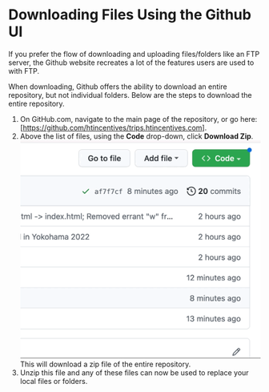 # Downloading Files Using the Github UI

If you prefer the flow of downloading and uploading files/folders like an FTP server, the Github website recreates a lot of the features users are used to with FTP.

When downloading, Github offers the ability to download an entire repository, but not individual folders. Below are the steps to download the entire repository.

1. On GitHub.com, navigate to the main page of the repository, or go here: [https://github.com/htincentives/trips.htincentives.com].
2. Above the list of files, using the **Code** drop-down, click **Download Zip**. ![Download Zip](./img/downloading-files.gif) This will download a zip file of the entire repository.
3. Unzip this file and any of these files can now be used to replace your local files or folders.
